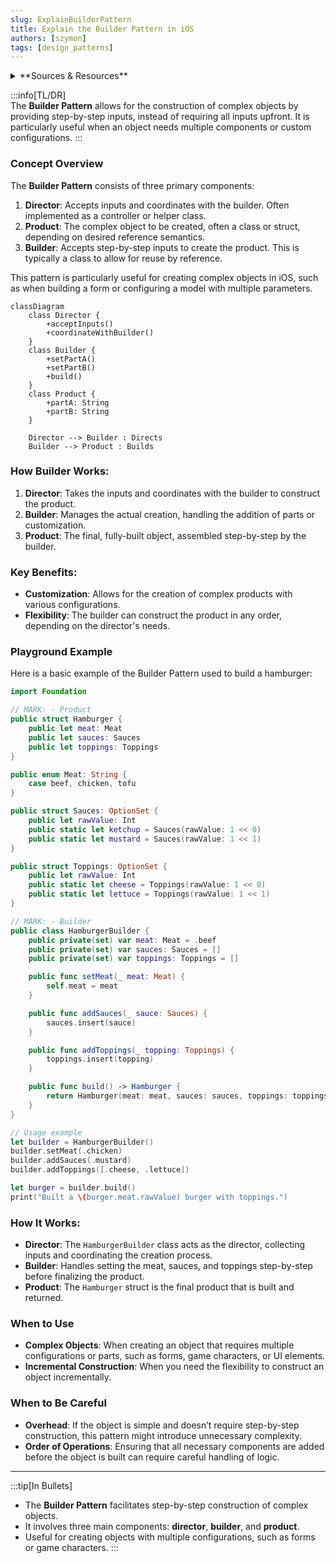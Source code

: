 ```yaml
---
slug: ExplainBuilderPattern
title: Explain the Builder Pattern in iOS
authors: [szymon]
tags: [design_patterns]
---
```


<details>  
  <summary>**Sources & Resources**</summary>  

  **Main Source**: Ray Wenderlich - Design Patterns by Tutorials (2019)  
  **Further Reading**:  
  - [Builder | Refactoring Guru](https://refactoring.guru/design-patterns/builder)
  - [Builder | Design Patterns In Swift](https://github.com/ochococo/Design-Patterns-In-Swift?tab=readme-ov-file#-builder)
  - [Exploring Builder Design Pattern in iOS | Kevin Topollaj](https://theiosmentor.hashnode.dev/exploring-builder-design-pattern-in-ios)
</details>

:::info[TL/DR]  
The **Builder Pattern** allows for the construction of complex objects by providing step-by-step inputs, instead of requiring all inputs upfront. It is particularly useful when an object needs multiple components or custom configurations.
:::

### Concept Overview

The **Builder Pattern** consists of three primary components:

1. **Director**: Accepts inputs and coordinates with the builder. Often implemented as a controller or helper class.
2. **Product**: The complex object to be created, often a class or struct, depending on desired reference semantics.
3. **Builder**: Accepts step-by-step inputs to create the product. This is typically a class to allow for reuse by reference.

This pattern is particularly useful for creating complex objects in iOS, such as when building a form or configuring a model with multiple parameters.

```mermaid
classDiagram
    class Director {
        +acceptInputs()
        +coordinateWithBuilder()
    }
    class Builder {
        +setPartA()
        +setPartB()
        +build()
    }
    class Product {
        +partA: String
        +partB: String
    }

    Director --> Builder : Directs
    Builder --> Product : Builds
```

### How Builder Works:
1. **Director**: Takes the inputs and coordinates with the builder to construct the product.
2. **Builder**: Manages the actual creation, handling the addition of parts or customization.
3. **Product**: The final, fully-built object, assembled step-by-step by the builder.

### Key Benefits:
- **Customization**: Allows for the creation of complex products with various configurations.
- **Flexibility**: The builder can construct the product in any order, depending on the director's needs.

### Playground Example

Here is a basic example of the Builder Pattern used to build a hamburger:

```swift
import Foundation

// MARK: - Product
public struct Hamburger {
    public let meat: Meat
    public let sauces: Sauces
    public let toppings: Toppings
}

public enum Meat: String {
    case beef, chicken, tofu
}

public struct Sauces: OptionSet {
    public let rawValue: Int
    public static let ketchup = Sauces(rawValue: 1 << 0)
    public static let mustard = Sauces(rawValue: 1 << 1)
}

public struct Toppings: OptionSet {
    public let rawValue: Int
    public static let cheese = Toppings(rawValue: 1 << 0)
    public static let lettuce = Toppings(rawValue: 1 << 1)
}

// MARK: - Builder
public class HamburgerBuilder {
    public private(set) var meat: Meat = .beef
    public private(set) var sauces: Sauces = []
    public private(set) var toppings: Toppings = []

    public func setMeat(_ meat: Meat) {
        self.meat = meat
    }

    public func addSauces(_ sauce: Sauces) {
        sauces.insert(sauce)
    }

    public func addToppings(_ topping: Toppings) {
        toppings.insert(topping)
    }

    public func build() -> Hamburger {
        return Hamburger(meat: meat, sauces: sauces, toppings: toppings)
    }
}

// Usage example
let builder = HamburgerBuilder()
builder.setMeat(.chicken)
builder.addSauces(.mustard)
builder.addToppings([.cheese, .lettuce])

let burger = builder.build()
print("Built a \(burger.meat.rawValue) burger with toppings.")
```

### How It Works:
- **Director**: The `HamburgerBuilder` class acts as the director, collecting inputs and coordinating the creation process.
- **Builder**: Handles setting the meat, sauces, and toppings step-by-step before finalizing the product.
- **Product**: The `Hamburger` struct is the final product that is built and returned.

### When to Use

- **Complex Objects**: When creating an object that requires multiple configurations or parts, such as forms, game characters, or UI elements.
- **Incremental Construction**: When you need the flexibility to construct an object incrementally.

### When to Be Careful

- **Overhead**: If the object is simple and doesn’t require step-by-step construction, this pattern might introduce unnecessary complexity.
- **Order of Operations**: Ensuring that all necessary components are added before the object is built can require careful handling of logic.

---

:::tip[In Bullets]
- The **Builder Pattern** facilitates step-by-step construction of complex objects.
- It involves three main components: **director**, **builder**, and **product**.
- Useful for creating objects with multiple configurations, such as forms or game characters.
:::
